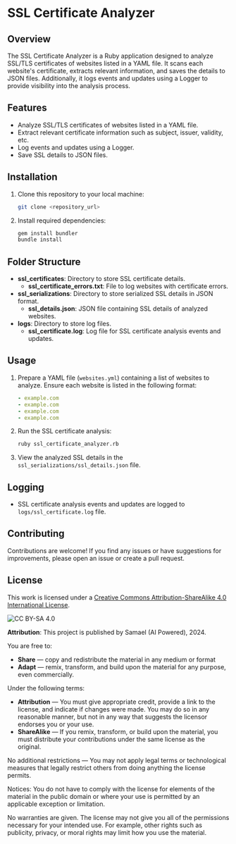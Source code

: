 # SSL Certificate Analyzer

## Overview

The SSL Certificate Analyzer is a Ruby application designed to analyze SSL/TLS certificates of websites listed in a YAML file. It scans each website's certificate, extracts relevant information, and saves the details to JSON files. Additionally, it logs events and updates using a Logger to provide visibility into the analysis process.

## Features

- Analyze SSL/TLS certificates of websites listed in a YAML file.
- Extract relevant certificate information such as subject, issuer, validity, etc.
- Log events and updates using a Logger.
- Save SSL details to JSON files.

## Installation

1. Clone this repository to your local machine:

    ```bash
    git clone <repository_url>
    ```

2. Install required dependencies:

    ```bash
    gem install bundler
    bundle install
    ```

## Folder Structure

- **ssl_certificates**: Directory to store SSL certificate details.
  - **ssl_certificate_errors.txt**: File to log websites with certificate errors.
- **ssl_serializations**: Directory to store serialized SSL details in JSON format.
  - **ssl_details.json**: JSON file containing SSL details of analyzed websites.
- **logs**: Directory to store log files.
  - **ssl_certificate.log**: Log file for SSL certificate analysis events and updates.

## Usage

1. Prepare a YAML file (`websites.yml`) containing a list of websites to analyze. Ensure each website is listed in the following format:

    ```yaml
    - example.com
    - example.com
    - example.com
    - example.com
    ```

2. Run the SSL certificate analysis:

    ```bash
    ruby ssl_certificate_analyzer.rb
    ```

3. View the analyzed SSL details in the `ssl_serializations/ssl_details.json` file.

## Logging

- SSL certificate analysis events and updates are logged to `logs/ssl_certificate.log` file.

## Contributing

Contributions are welcome! If you find any issues or have suggestions for improvements, please open an issue or create a pull request.

## License
This work is licensed under a [Creative Commons Attribution-ShareAlike 4.0 International License](http://creativecommons.org/licenses/by-sa/4.0/).

![CC BY-SA 4.0](https://i.creativecommons.org/l/by-sa/4.0/88x31.png)

**Attribution**: This project is published by Samael (AI Powered), 2024.

You are free to:
- **Share** — copy and redistribute the material in any medium or format
- **Adapt** — remix, transform, and build upon the material for any purpose, even commercially.

Under the following terms:
- **Attribution** — You must give appropriate credit, provide a link to the license, and indicate if changes were made. You may do so in any reasonable manner, but not in any way that suggests the licensor endorses you or your use.
- **ShareAlike** — If you remix, transform, or build upon the material, you must distribute your contributions under the same license as the original.

No additional restrictions — You may not apply legal terms or technological measures that legally restrict others from doing anything the license permits.

Notices:
You do not have to comply with the license for elements of the material in the public domain or where your use is permitted by an applicable exception or limitation.

No warranties are given. The license may not give you all of the permissions necessary for your intended use. For example, other rights such as publicity, privacy, or moral rights may limit how you use the material.
